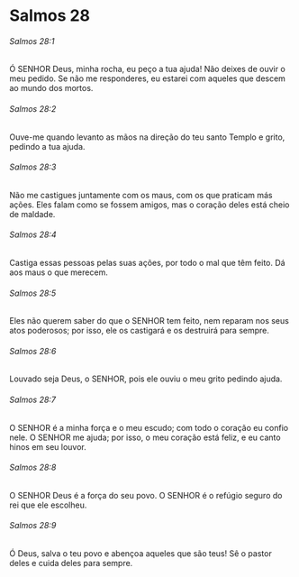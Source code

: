 # Salmos 28

###### Salmos 28:1

Ó SENHOR Deus, minha rocha, eu peço a tua ajuda! Não deixes de ouvir o meu pedido. Se não me responderes, eu estarei com aqueles que descem ao mundo dos mortos.

###### Salmos 28:2

Ouve-me quando levanto as mãos na direção do teu santo Templo e grito, pedindo a tua ajuda.

###### Salmos 28:3

Não me castigues juntamente com os maus, com os que praticam más ações. Eles falam como se fossem amigos, mas o coração deles está cheio de maldade.

###### Salmos 28:4

Castiga essas pessoas pelas suas ações, por todo o mal que têm feito. Dá aos maus o que merecem.

###### Salmos 28:5

Eles não querem saber do que o SENHOR tem feito, nem reparam nos seus atos poderosos; por isso, ele os castigará e os destruirá para sempre.

###### Salmos 28:6

Louvado seja Deus, o SENHOR, pois ele ouviu o meu grito pedindo ajuda.

###### Salmos 28:7

O SENHOR é a minha força e o meu escudo; com todo o coração eu confio nele. O SENHOR me ajuda; por isso, o meu coração está feliz, e eu canto hinos em seu louvor.

###### Salmos 28:8

O SENHOR Deus é a força do seu povo. O SENHOR é o refúgio seguro do rei que ele escolheu.

###### Salmos 28:9

Ó Deus, salva o teu povo e abençoa aqueles que são teus! Sê o pastor deles e cuida deles para sempre.

